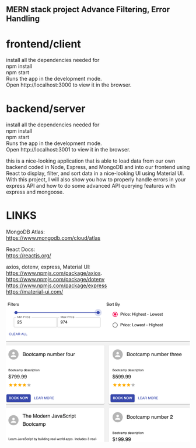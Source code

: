 ## MERN stack project Advance Filtering, Error Handling

# frontend/client  </br>
install all the dependencies needed for  </br>
npm install  </br>
npm start  </br>
Runs the app in the development mode.  </br>
Open http://localhost:3000 to view it in the browser.  </br>

# backend/server </br>
install all the dependencies needed for  </br>
npm install  </br>
npm start  </br>
Runs the app in the development mode.  </br>
Open http://localhost:3001 to view it in the browser.  </br>

this is a nice-looking application that is able to load data from our own backend coded in Node, Express, and MongoDB and into our frontend using React to
display, filter, and sort data in a nice-looking UI using Material UI. With this project, I will also show you how to properly handle errors in your express API and how to do some advanced API querying features with express and mongoose.  </br>

# LINKS

MongoDB Atlas:  </br>
https://www.mongodb.com/cloud/atlas  </br>

React Docs:  </br>
https://reactjs.org/  </br>

axios, dotenv, express, Material UI:   </br>
https://www.npmjs.com/package/axios.  </br>
https://www.npmjs.com/package/dotenv  </br>
https://www.npmjs.com/package/express  </br>
https://material-ui.com/  </br>

<img src='https://github.com/TotoroDavid/Advance-Filtering/blob/master/client/public/Screen%20Shot%202021-08-25%20at%203.29.55%20pm.png?raw=true'>
